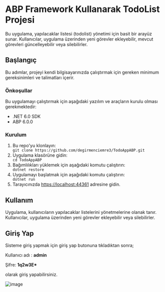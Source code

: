 <h1>ABP Framework Kullanarak TodoList Projesi</h1>
    <p>Bu uygulama, yapılacaklar listesi (todolist) yönetimi için basit bir arayüz sunar. Kullanıcılar, uygulama üzerinden yeni görevler ekleyebilir, mevcut görevleri güncelleyebilir veya silebilirler.</p>

<h2>Başlangıç</h2>

<p>Bu adımlar, projeyi kendi bilgisayarınızda çalıştırmak için gereken minimum gereksinimleri ve talimatları içerir.</p>
<h3>Önkoşullar</h3>
<p>Bu uygulamayı çalıştırmak için aşağıdaki yazılım ve araçların kurulu olması gerekmektedir:</p>
<ul>
  <li>.NET 6.0 SDK</li>
  <li>ABP 6.0.0</li>
  </ul>

<h3>Kurulum</h3>

<ol>
 <li>Bu repo'yu klonlayın:</li>
 <code>git clone https://github.com/degirmenciemre3/TodoAppABP.git</code>

 <li>Uygulama klasörüne gidin:</li>
 <code>cd TodoAppABP</code>
 <li>Bağımlılıkları yüklemek için aşağıdaki komutu çalıştırın:</li>
 <code>dotnet restore</code>
<li>Uygulamayı başlatmak için aşağıdaki komutu çalıştırın:</li>
<code>dotnet run</code>
 <li>Tarayıcınızda <a href="https://localhost:44361">https://localhost:44361</a> adresine gidin.</li>
</ol>
<h2>Kullanım</h2>
<p>Uygulama, kullanıcıların yapılacaklar listelerini yönetmelerine olanak tanır. Kullanıcılar, uygulama üzerinden yeni görevler ekleyebilir veya silebilirler.</p>

<h2>Giriş Yap</h2>
<p>Sisteme giriş yapmak için giriş yap butonuna tıkladıktan sonra;</p>

<p>Kullanıcı adı : <b>admin</b></p>

<p>Şifre: <b>1q2w3E*</b></p>
<p> olarak giriş yapabilirsiniz.</p>

![image](https://user-images.githubusercontent.com/77126237/235769710-3bbb3a2c-888b-4e74-999b-03b7fb562ba5.png)
